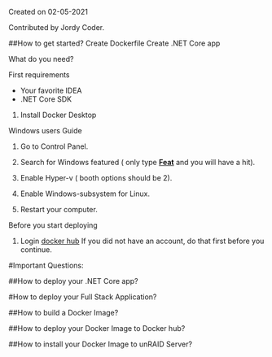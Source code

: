 Created on 02-05-2021

Contributed by Jordy Coder.



##How to get started?
Create Dockerfile
Create .NET Core app

What do you need?

First requirements
- Your favorite IDEA
- .NET Core SDK


1. Install Docker Desktop

Windows users Guide

1. Go to Control Panel.

2. Search for Windows featured ( only type <b><u>Feat</b></u> and you will have a hit).

3. Enable Hyper-v ( booth options should be 2).

4. Enable Windows-subsystem for Linux.

5. Restart your computer.

Before you start deploying
1. Login [docker hub](https://hub.docker.com/)
   If you did not have an account, do that first before you continue.



#Important Questions:

##How to deploy your .NET Core app?

#How to deploy your Full Stack Application?

##How to build a Docker Image?

##How to deploy your Docker Image to Docker hub?

##How to install your Docker Image to unRAID Server?
